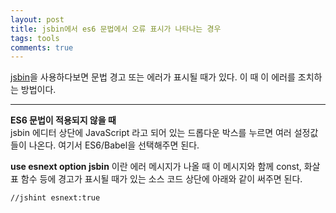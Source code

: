 ```yaml
---
layout: post
title: jsbin에서 es6 문법에서 오류 표시가 나타나는 경우
tags: tools
comments: true
---
```

      
[jsbin](https://jsbin.com)을 사용하다보면 문법 경고 또는 에러가 표시될 때가 있다. 이 때 이 에러를 조치하는 방법이다.   

---
        
**ES6 문법이 적용되지 않을 때**     
jsbin 에디터 상단에 JavaScript 라고 되어 있는 드롭다운 박스를 누르면 여러 설정값들이 나온다. 여기서 ES6/Babel을 선택해주면 된다.
      
**use esnext option jsbin** 이란 에러 메시지가 나올 때
이 메시지와 함께 const, 화살표 함수 등에 경고가 표시될 때가 있는 소스 코드 상단에 아래와 같이 써주면 된다.

~~~~
//jshint esnext:true
~~~~

